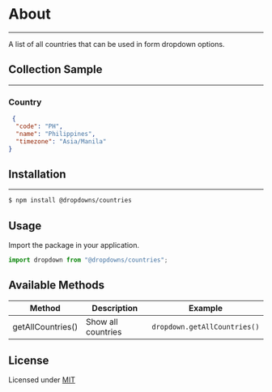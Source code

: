 # About
___
A list of all countries that can be used in form dropdown options.

## Collection Sample
___
### Country
```json
 {
  "code": "PH",
  "name": "Philippines",
  "timezone": "Asia/Manila"
}
```

## Installation
___
```bash
$ npm install @dropdowns/countries
```

## Usage
Import the package in your application.
```javascript
import dropdown from "@dropdowns/countries";
```

## Available Methods

| Method            | Description        | Example                      |
|-------------------|--------------------|------------------------------|
| getAllCountries() | Show all countries | `dropdown.getAllCountries()` |


## License
Licensed under  [MIT](https://opensource.org/licenses/MIT)